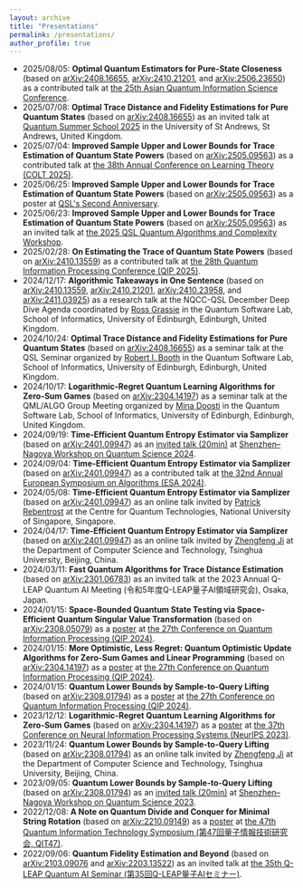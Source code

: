 ```yaml
---
layout: archive
title: "Presentations"
permalink: /presentations/
author_profile: true
---
```


* 2025/08/05: **Optimal Quantum Estimators for Pure-State Closeness** (based on [arXiv:2408.16655](https://arxiv.org/abs/2408.16655), [arXiv:2410.21201](https://arxiv.org/abs/2410.21201), and [arXiv:2506.23650](https://arxiv.org/abs/2506.23650)) as a contributed talk at [the 25th Asian Quantum Information Science Conference](http://aqis-conf.org/2025/program/).
* 2025/07/08: **Optimal Trace Distance and Fidelity Estimations for Pure Quantum States** (based on [arXiv:2408.16655](https://arxiv.org/abs/2408.16655)) as an invited talk at [Quantum Summer School 2025](https://quantum-tech-alliance.co.uk/2025/04/24/quantum-summer-school/) in the University of St Andrews, St Andrews, United Kingdom.
* 2025/07/04: **Improved Sample Upper and Lower Bounds for Trace Estimation of Quantum State Powers** (based on [arXiv:2505.09563](https://arxiv.org/abs/2505.09563)) as a contributed talk at [the 38th Annual Conference on Learning Theory (COLT 2025)](https://learningtheory.org/colt2025/).
* 2025/06/25: **Improved Sample Upper and Lower Bounds for Trace Estimation of Quantum State Powers** (based on [arXiv:2505.09563](https://arxiv.org/abs/2505.09563)) as a poster at [QSL's Second Anniversary](https://www.eventbrite.co.uk/e/qsls-second-anniversary-tickets-1254603164839?aff=oddtdtcreator).
* 2025/06/23: **Improved Sample Upper and Lower Bounds for Trace Estimation of Quantum State Powers** (based on [arXiv:2505.09563](https://arxiv.org/abs/2505.09563)) as an invited talk at [the 2025 QSL Quantum Algorithms and Complexity Workshop](https://www.eventbrite.co.uk/e/quantum-algorithms-and-complexity-workshop-tickets-1328042624239?aff=oddtdtcreator).
* 2025/02/28: **On Estimating the Trace of Quantum State Powers** (based on [arXiv:2410.13559](https://arxiv.org/abs/2410.13559)) as a contributed talk at [the 28th Quantum Information Processing Conference (QIP 2025)](https://rsvp.duke.edu/event/qip2025/home).
* 2024/12/17: **Algorithmic Takeaways in One Sentence** (based on [arXiv:2410.13559](https://arxiv.org/abs/2410.13559), [arXiv:2410.21201](https://arxiv.org/abs/2410.21201), [arXiv:2410.23958](https://arxiv.org/abs/2410.23958), and [arXiv:2411.03925](https://arxiv.org/abs/2411.03925)) as a research talk at the NQCC-QSL December Deep Dive Agenda coordinated by [Ross Grassie](https://www.researchgate.net/profile/Ross-Grassie) in the Quantum Software Lab, School of Informatics, University of Edinburgh, Edinburgh, United Kingdom. 
* 2024/10/24: **Optimal Trace Distance and Fidelity Estimations for Pure Quantum States** (based on [arXiv:2408.16655](https://arxiv.org/abs/2408.16655)) as a seminar talk at the QSL Seminar organized by [Robert I. Booth](https://scholar.google.com/citations?user=YMsAJG8AAAAJ&hl=en) in the Quantum Software Lab, School of Informatics, University of Edinburgh, Edinburgh, United Kingdom. 
* 2024/10/17: **Logarithmic-Regret Quantum Learning Algorithms for Zero-Sum Games** (based on [arXiv:2304.14197](https://arxiv.org/abs/2304.14197)) as a seminar talk at the QML/ALGO Group Meeting organized by [Mina Doosti](https://scholar.google.it/citations?user=Ll_7ZDgAAAAJ&hl=en) in the Quantum Software Lab, School of Informatics, University of Edinburgh, Edinburgh, United Kingdom. 
* 2024/09/19: **Time-Efficient Quantum Entropy Estimator via Samplizer** (based on [arXiv:2401.09947](https://arxiv.org/abs/2401.09947)) as an [invited talk (20min)](https://youtu.be/qkQKNsZk4LQ?t=2805) at [Shenzhen–Nagoya Workshop on Quantum Science 2024](https://shenzhen-nagoya.github.io/2024/).
* 2024/09/04: **Time-Efficient Quantum Entropy Estimator via Samplizer** (based on [arXiv:2401.09947](https://arxiv.org/abs/2401.09947)) as a contributed talk at [the 32nd Annual European Symposium on Algorithms (ESA 2024)](https://algo-conference.org/2024/esa/).
* 2024/05/08: **Time-Efficient Quantum Entropy Estimator via Samplizer** (based on [arXiv:2401.09947](https://arxiv.org/abs/2401.09947)) as an online talk invited by [Patrick Rebentrost](https://scholar.google.com/citations?user=XWHSBmUAAAAJ&hl=en) at the Centre for Quantum Technologies, National University of Singapore, Singapore. 
* 2024/04/17: **Time-Efficient Quantum Entropy Estimator via Samplizer** (based on [arXiv:2401.09947](https://arxiv.org/abs/2401.09947)) as an online talk invited by [Zhengfeng Ji](https://scholar.google.com/citations?user=2uXdu7AAAAAJ&hl=en) at the Department of Computer Science and Technology, Tsinghua University, Beijing, China. 
* 2024/03/11: **Fast Quantum Algorithms for Trace Distance Estimation** (based on [arXiv:2301.06783](https://arxiv.org/abs/2301.06783)) as an invited talk at the 2023 Annual Q-LEAP Quantum AI Meeting (令和5年度Q-LEAP量子AI領域研究会), Osaka, Japan.
* 2024/01/15: **Space-Bounded Quantum State Testing via Space-Efficient Quantum Singular Value Transformation** (based on [arXiv:2308.05079](https://arxiv.org/abs/2308.05079)) as a [poster](https://qip2024.tw/site/mypage.aspx?pid=263&lang=en&sid=1522) at [the 27th Conference on Quantum Information Processing (QIP 2024)](https://qip2024.tw/site/page.aspx?pid=901&sid=1522&lang=en).
* 2024/01/15: **More Optimistic, Less Regret: Quantum Optimistic Update Algorithms for Zero-Sum Games and Linear Programming** (based on [arXiv:2304.14197](https://arxiv.org/abs/2304.14197)) as a [poster](https://qip2024.tw/site/mypage.aspx?pid=263&lang=en&sid=1522) at [the 27th Conference on Quantum Information Processing (QIP 2024)](https://qip2024.tw/site/page.aspx?pid=901&sid=1522&lang=en).
* 2024/01/15: **Quantum Lower Bounds by Sample-to-Query Lifting** (based on [arXiv:2308.01794](https://arxiv.org/abs/2308.01794)) as a [poster](https://qip2024.tw/site/mypage.aspx?pid=263&lang=en&sid=1522) at [the 27th Conference on Quantum Information Processing (QIP 2024)](https://qip2024.tw/site/page.aspx?pid=901&sid=1522&lang=en).
* 2023/12/12: **Logarithmic-Regret Quantum Learning Algorithms for Zero-Sum Games** (based on [arXiv:2304.14197](https://arxiv.org/abs/2304.14197)) as a [poster](https://nips.cc/virtual/2023/poster/72771) at [the 37th Conference on Neural Information Processing Systems (NeurIPS 2023)](https://neurips.cc/Conferences/2023).
* 2023/11/24: **Quantum Lower Bounds by Sample-to-Query Lifting** (based on [arXiv:2308.01794](https://arxiv.org/abs/2308.01794)) as an online talk invited by [Zhengfeng Ji](https://scholar.google.com/citations?user=2uXdu7AAAAAJ&hl=en) at the Department of Computer Science and Technology, Tsinghua University, Beijing, China. 
* 2023/09/05: **Quantum Lower Bounds by Sample-to-Query Lifting** (based on [arXiv:2308.01794](https://arxiv.org/abs/2308.01794)) as an [invited talk (20min)](https://youtu.be/RebEfLFH69I?t=3015) at [Shenzhen–Nagoya Workshop on Quantum Science 2023](https://shenzhen-nagoya.github.io/2023/).
* 2022/12/08: **A Note on Quantum Divide and Conquer for Minimal String Rotation** (based on [arXiv:2210.09149](https://arxiv.org/abs/2210.09149)) as a [poster](https://ken.ieice.org/ken/paper/20221208DCpl/eng/) at [the 47th Quantum Information Technology Symposium (第47回量子情報技術研究会, QIT47)](https://www.ieice.org/es/qit/qit47/index_e.html).
* 2022/09/06: **Quantum Fidelity Estimation and Beyond** (based on [arXiv:2103.09076](https://arxiv.org/abs/2103.09076) and [arXiv:2203.13522](https://arxiv.org/abs/2203.13522)) as an invited talk at [the 35th Q-LEAP Quantum AI Seminar (第35回Q-LEAP量子AIセミナー)](https://qleap-qai.jp/seminar/post-2176822.html).
